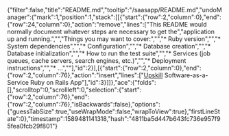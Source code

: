 {"filter":false,"title":"README.md","tooltip":"/saasapp/README.md","undoManager":{"mark":1,"position":1,"stack":[[{"start":{"row":2,"column":0},"end":{"row":24,"column":0},"action":"remove","lines":["This README would normally document whatever steps are necessary to get the","application up and running.","","Things you may want to cover:","","* Ruby version","","* System dependencies","","* Configuration","","* Database creation","","* Database initialization","","* How to run the test suite","","* Services (job queues, cache servers, search engines, etc.)","","* Deployment instructions","","* ...",""],"id":2}],[{"start":{"row":2,"column":0},"end":{"row":2,"column":76},"action":"insert","lines":["[Upskill](http://upskillcourses.com) Software-as-a-Service Ruby on Rails App"],"id":3}]]},"ace":{"folds":[],"scrolltop":0,"scrollleft":0,"selection":{"start":{"row":2,"column":76},"end":{"row":2,"column":76},"isBackwards":false},"options":{"guessTabSize":true,"useWrapMode":false,"wrapToView":true},"firstLineState":0},"timestamp":1589481141318,"hash":"4811ba5d447b643fc736e957f95fea0fcb29f801"}